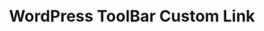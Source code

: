 ---
title: WordPress ToolBar Custom Link
redirect_from:
    - /wp-toobar-custom-link/
    - /wptcl/
    - /wp/plugins/wp-toobar-custom-link/
    - /wp/plugins/wptcl/
redirect_to: https://wordpress.org/plugins/wp-toobar-custom-link
---